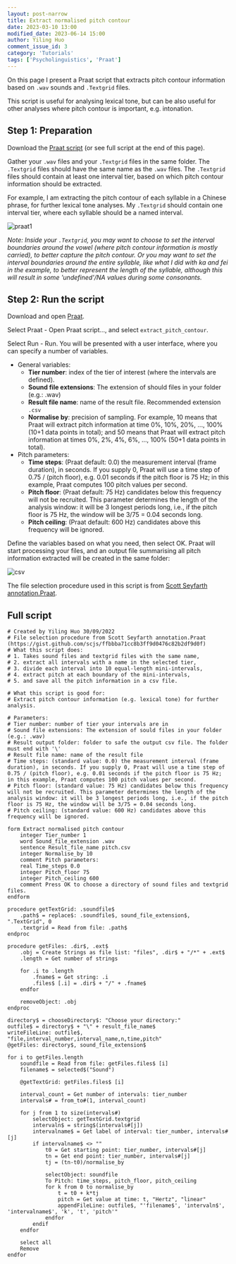 ```yaml
---
layout: post-narrow
title: Extract normalised pitch contour
date: 2023-03-10 13:00
modified_date: 2023-06-14 15:00
author: Yiling Huo
comment_issue_id: 3
category: 'Tutorials' 
tags: ['Psycholinguistics', 'Praat']
---
```


On this page I present a Praat script that extracts pitch contour information based on `.wav` sounds and `.Textgrid` files. 

<!--excerpt-->

This script is useful for analysing lexical tone, but can be also useful for other analyses where pitch contour is important, e.g. intonation. 

## Step 1: Preparation

Download the <a href="/files/resources/praat/extract_pitch_contour" download>Praat script</a> (or see full script at the end of this page).

Gather your `.wav` files and your `.Textgrid` files in the same folder. The `.Textgrid` files should have the same name as the `.wav` files. The `.Textgrid` files should contain at least one interval tier, based on which pitch contour information should be extracted. 

For example, I am extracting the pitch contour of each syllable in a Chinese phrase, for further lexical tone analyses. My `.Textgrid` should contain one interval tier, where each syllable should be a named interval. 

![praat1](/images/tutorials/pitch/praat1.png)

*Note: Inside your `.Textgrid`, you may want to choose to set the interval boundaries around the vowel (where pitch contour information is mostly carried), to better capture the pitch contour. Or you may want to set the interval boundaries around the entire syllable, like what I did with ka and fei in the example, to better represent the length of the syllable, although this will result in some 'undefined'/NA values during some consonants.*

## Step 2: Run the script

Download and open [Praat](https://www.fon.hum.uva.nl/praat/).

Select Praat - Open Praat script..., and select `extract_pitch_contour`.

Select Run - Run. You will be presented with a user interface, where you can specify a number of variables. 

- General variables:
    - **Tier number**: index of the tier of interest (where the intervals are defined). 
    - **Sound file extensions**: The extension of should files in your folder (e.g.: .wav)
    - **Result file name**: name of the result file. Recommended extension `.csv`
    - **Normalise by**: precision of sampling. For example, 10 means that Praat will extract pitch information at time 0%, 10%, 20%, ..., 100% (10+1 data points in total); and 50 means that Praat will extract pitch information at times 0%, 2%, 4%, 6%, ..., 100% (50+1 data points in total). 
- Pitch parameters:
    - **Time steps**: (Praat default: 0.0) the measurement interval (frame duration), in seconds. If you supply 0, Praat will use a time step of 0.75 / (pitch floor), e.g. 0.01 seconds if the pitch floor is 75 Hz; in this example, Praat computes 100 pitch values per second.
    - **Pitch floor**: (Praat default: 75 Hz) candidates below this frequency will not be recruited. This parameter determines the length of the analysis window: it will be 3 longest periods long, i.e., if the pitch floor is 75 Hz, the window will be 3/75 = 0.04 seconds long.
    - **Pitch ceiling**: (Praat default: 600 Hz) candidates above this frequency will be ignored.

Define the variables based on what you need, then select OK. Praat will start processing your files, and an output file summarising all pitch information extracted will be created in the same folder:

![csv](/images/tutorials/pitch/csv.png)

The file selection procedure used in this script is from [Scott Seyfarth annotation.Praat](https://gist.github.com/scjs/ffbbba71cc8b3ff9d0476c82b2df9d0f). 

## Full script

```
# Created by Yiling Huo 30/09/2022
# File selection procedure from Scott Seyfarth annotation.Praat (https://gist.github.com/scjs/ffbbba71cc8b3ff9d0476c82b2df9d0f)
# What this script does:
# 1. Takes sound files and textgrid files with the same name, 
# 2. extract all intervals with a name in the selected tier,
# 3. divide each interval into 10 equal-length mini-intervals, 
# 4. extract pitch at each boundary of the mini-intervals, 
# 5. and save all the pitch information in a csv file.

# What this script is good for:
# Extract pitch contour information (e.g. lexical tone) for further analysis. 

# Parameters:
# Tier number: number of tier your intervals are in
# Sound file extensions: The extension of sould files in your folder (e.g.: .wav)
# Result output folder: folder to safe the output csv file. The folder must end with '\'
# Result file name: name of the result file
# Time steps: (standard value: 0.0) the measurement interval (frame duration), in seconds. If you supply 0, Praat will use a time step of 0.75 / (pitch floor), e.g. 0.01 seconds if the pitch floor is 75 Hz; in this example, Praat computes 100 pitch values per second.
# Pitch floor: (standard value: 75 Hz) candidates below this frequency will not be recruited. This parameter determines the length of the analysis window: it will be 3 longest periods long, i.e., if the pitch floor is 75 Hz, the window will be 3/75 = 0.04 seconds long.
# Pitch ceiling: (standard value: 600 Hz) candidates above this frequency will be ignored.

form Extract normalised pitch contour
    integer Tier_number 1
    word Sound_file_extension .wav
    sentence Result_file_name pitch.csv
    integer Normalise_by 10
    comment Pitch parameters:
    real Time_steps 0.0
    integer Pitch_floor 75
    integer Pitch_ceiling 600
    comment Press OK to choose a directory of sound files and textgrid files.
endform

procedure getTextGrid: .soundfile$
    .path$ = replace$: .soundfile$, sound_file_extension$, ".TextGrid", 0
    .textgrid = Read from file: .path$
endproc

procedure getFiles: .dir$, .ext$
    .obj = Create Strings as file list: "files", .dir$ + "/*" + .ext$
    .length = Get number of strings

    for .i to .length
        .fname$ = Get string: .i
        .files$ [.i] = .dir$ + "/" + .fname$
    endfor

    removeObject: .obj
endproc

directory$ = chooseDirectory$: "Choose your directory:"
outfile$ = directory$ + "\" + result_file_name$
writeFileLine: outfile$, "file,interval_number,interval_name,n,time,pitch"
@getFiles: directory$, sound_file_extension$

for i to getFiles.length
    soundfile = Read from file: getFiles.files$ [i]
    filename$ = selected$("Sound")

    @getTextGrid: getFiles.files$ [i]

    interval_count = Get number of intervals: tier_number
    intervals# = from_to#(1, interval_count)
    
    for j from 1 to size(intervals#)
        selectObject: getTextGrid.textgrid
        intervaln$ = string$(intervals#[j])
        intervalname$ = Get label of interval: tier_number, intervals#[j]
        if intervalname$ <> ""
            t0 = Get starting point: tier_number, intervals#[j]
            tn = Get end point: tier_number, intervals#[j]
            tj = (tn-t0)/normalise_by

            selectObject: soundfile
            To Pitch: time_steps, pitch_floor, pitch_ceiling
            for k from 0 to normalise_by
                t = t0 + k*tj
                pitch = Get value at time: t, "Hertz", "linear"
                appendFileLine: outfile$, "'filename$', 'intervaln$', 'intervalname$', 'k', 't', 'pitch'"
            endfor
        endif
    endfor

    select all
    Remove
endfor
```